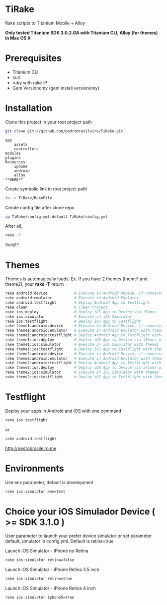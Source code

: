 TiRake
======

Rake scripts to Titanium Mobile + Alloy

**Only tested Titanium SDK 3.0.2.GA with Titanium CLI, Alloy (for themes) in Mac OS X**

Prerequisites
===============

- Titanium CLI
- curl
- ruby with rake :P
- Gem Versionomy (gem install versionomy)


Installation
============

Clone this project in your root project path
```bash
git clone git://github.com/pedrobrasileiro/TiRake.git
```

    app
        assets
        controllers
    modules
    plugins
    Resources
        iphone
        android
        alloy
    **HERE**

Create symbolic link in root project path
```bash
ln -s TiRake/RakeFile
```

Create config file after clone repo
```bash
cp TiRake/config.yml.default TiRake/config.yml
```

After all, 
```bash
rake -T 
```
Voilá!!!


Themes
==========

Themes is automagically loads. Ex. If you have 2 themes (theme1 and theme2), your **rake -T** return
```bash
rake android:device            # Execute in Android Device, if connected
rake android:emulator          # Execute in Android Emulator
rake android:testflight        # Deploy Android App to Testflight
rake clean                     # Clean Project
rake ios:deploy                # Deploy iOS App to Device via iTunes
rake ios:simulator             # Execute in iOS Simulator
rake ios:testflight            # Deploy iOS App to Testflight
rake theme1:android:device     # Execute in Android Device, if connected, with theme1 Theme
rake theme1:android:emulator   # Execute in Android Emulator with theme1 Theme
rake theme1:android:testflight # Deploy Android App to Testflight with theme1 Theme
rake theme1:ios:deploy         # Deploy iOS App to Device via iTunes with theme1 Theme
rake theme1:ios:simulator      # Execute in iOS Simulator with theme1 Theme
rake theme1:ios:testflight     # Deploy iOS App to Testflight with theme1 Theme
rake theme2:android:device     # Execute in Android Device, if connected, with theme2 Theme
rake theme2:android:emulator   # Execute in Android Emulator with theme2 Theme
rake theme2:android:testflight # Deploy Android App to Testflight with theme2 Theme
rake theme2:ios:deploy         # Deploy iOS App to Device via iTunes with theme2 Theme
rake theme2:ios:simulator      # Execute in iOS Simulator with theme2 Theme
rake theme2:ios:testflight     # Deploy iOS App to Testflight with theme2 Theme
```

Testflight
============

Deploy your apps in Android and iOS with one command

```bash
rake ios:testflight
```
or
```bash
rake android:testflight
```

http://pedrobrasileiro.me

Environments
==============

Use env parameter, default is development
```bash
rake ios:simulator env=test
```

Choice your iOS Simulador Device ( >= SDK 3.1.0 )
===================================================

User parameter to launch your prefer device simulator or set parameter default_simulator in config.yml. Default is retina=true

Launch iOS Simulator - iPhone no Retina
```bash
rake ios:simulator retina=false
```

Launch iOS Simulator - iPhone Retina 3.5 inch
```bash
rake ios:simulator retina=true
```

Launch iOS Simulator - iPhone Retina 4 inch
```bash
rake ios:simulator iphone5=true
```

